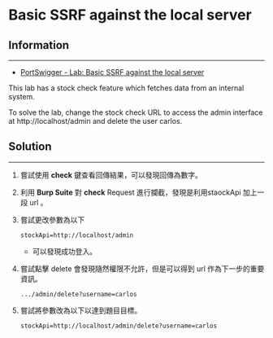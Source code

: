 # Basic SSRF against the local server

## Information
---

- [PortSwigger - Lab: Basic SSRF against the local server](https://portswigger.net/web-security/ssrf/lab-basic-ssrf-against-localhost)

This lab has a stock check feature which fetches data from an internal system.

To solve the lab, change the stock check URL to access the admin interface at http://localhost/admin and delete the user carlos. 

## Solution
---

1. 嘗試使用 **check** 鍵查看回傳結果，可以發現回傳為數字。

2. 利用 **Burp Suite** 對 **check** Request 進行攔截，發現是利用staockApi 加上一段 url 。

3. 嘗試更改參數為以下
    ```
    stockApi=http://localhost/admin
    ```
    - 可以發現成功登入。

4. 嘗試點擊 delete 會發現隨然權限不允許，但是可以得到 url 作為下一步的重要資訊。
    ```
    .../admin/delete?username=carlos
    ```
4. 嘗試將參數改為以下以達到題目目標。
    ```
    stockApi=http://localhost/admin/delete?username=carlos
    ```
